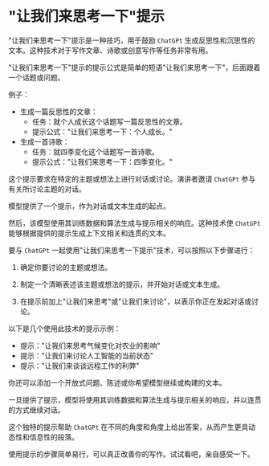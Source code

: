 # "让我们来思考一下"提示

"让我们来思考一下"提示是一种技巧，用于鼓励 ```ChatGPt``` 生成反思性和沉思性的文本。这种技术对于写作文章、诗歌或创意写作等任务非常有用。

"让我们来思考一下"提示的提示公式是简单的短语"让我们来思考一下"，后面跟着一个话题或问题。

例子：

- 生成一篇反思性的文章：
  - 任务：就个人成长这个话题写一篇反思性的文章。
  - 提示公式："让我们来思考一下：个人成长。"
- 生成一首诗歌：
  - 任务：就四季变化这个话题写一首诗歌。
  - 提示公式："让我们来思考一下：四季变化。"

这个提示要求在特定的主题或想法上进行对话或讨论。演讲者邀请 ```ChatGPt``` 参与有关所讨论主题的对话。

模型提供了一个提示，作为对话或文本生成的起点。

然后，该模型使用其训练数据和算法生成与提示相关的响应。这种技术使 ```ChatGPt``` 能够根据提供的提示生成上下文相关和连贯的文本。

要与 ```ChatGPt``` 一起使用"让我们来思考一下提示"技术，可以按照以下步骤进行：

1. 确定你要讨论的主题或想法。

2. 制定一个清晰表述该主题或想法的提示，并开始对话或文本生成。

3. 在提示前加上"让我们来思考"或"让我们来讨论"，以表示你正在发起对话或讨论。

以下是几个使用此技术的提示示例：

- 提示："让我们来思考气候变化对农业的影响"
- 提示："让我们来讨论人工智能的当前状态"
- 提示："让我们来谈谈远程工作的利弊"

你还可以添加一个开放式问题、陈述或你希望模型继续或构建的文本。

一旦提供了提示，模型将使用其训练数据和算法生成与提示相关的响应，并以连贯的方式继续对话。

这个独特的提示帮助 ```ChatGPt``` 在不同的角度和角度上给出答案，从而产生更具动态性和信息性的段落。

使用提示的步骤简单易行，可以真正改善你的写作。试试看吧，亲自感受一下。